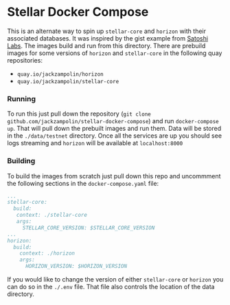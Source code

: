 # Stellar Docker Compose

This is an alternate way to spin up `stellar-core` and `horizon` with their associated databases. It was inspired by the gist example from [Satoshi Labs](https://gist.github.com/andrenarchy/bf56cfbded42da48e2e255a11de7cb49). The images build and run from this directory. There are prebuild images for some versions of `horizon` and `stellar-core` in the following quay repositories:

- `quay.io/jackzampolin/horizon`
- `quay.io/jackzampolin/stellar-core`

### Running

To run this just pull down the repository (`git clone github.com/jackzampolin/stellar-docker-compose`) and run `docker-compose up`. That will pull down the prebuilt images and run them. Data will be stored in the `./data/testnet` directory. Once all the services are up you should see logs streaming and `horizon` will be available at `localhost:8000`

### Building

To build the images from scratch just pull down this repo and uncommment the following sections in the `docker-compose.yaml` file:

```yaml
...
stellar-core:
  build:
   context: ./stellar-core
   args:
     STELLAR_CORE_VERSION: $STELLAR_CORE_VERSION
...
horizon:
  build:
    context: ./horizon
    args:
      HORIZON_VERSION: $HORIZON_VERSION
```
If you would like to change the version of either `stellar-core` or `horizon` you can do so in the `./.env` file. That file also controls the location of the data directory. 
